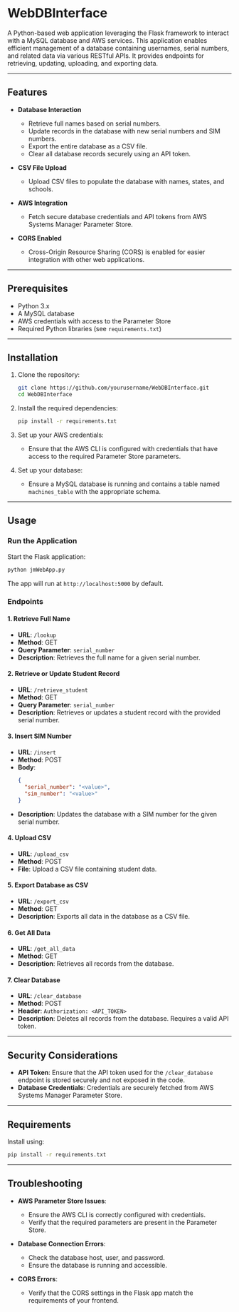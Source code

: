 # WebDBInterface

A Python-based web application leveraging the Flask framework to interact with a MySQL database and AWS services. This application enables efficient management of a database containing usernames, serial numbers, and related data via various RESTful APIs. It provides endpoints for retrieving, updating, uploading, and exporting data.

---

## Features

- **Database Interaction**
  - Retrieve full names based on serial numbers.
  - Update records in the database with new serial numbers and SIM numbers.
  - Export the entire database as a CSV file.
  - Clear all database records securely using an API token.

- **CSV File Upload**
  - Upload CSV files to populate the database with names, states, and schools.

- **AWS Integration**
  - Fetch secure database credentials and API tokens from AWS Systems Manager Parameter Store.

- **CORS Enabled**
  - Cross-Origin Resource Sharing (CORS) is enabled for easier integration with other web applications.

---

## Prerequisites

- Python 3.x
- A MySQL database
- AWS credentials with access to the Parameter Store
- Required Python libraries (see `requirements.txt`)

---

## Installation

1. Clone the repository:
   ```bash
   git clone https://github.com/yourusername/WebDBInterface.git
   cd WebDBInterface
   ```

2. Install the required dependencies:
   ```bash
   pip install -r requirements.txt
   ```

3. Set up your AWS credentials:
   - Ensure that the AWS CLI is configured with credentials that have access to the required Parameter Store parameters.

4. Set up your database:
   - Ensure a MySQL database is running and contains a table named `machines_table` with the appropriate schema.

---

## Usage

### Run the Application

Start the Flask application:
```bash
python jmWebApp.py
```

The app will run at `http://localhost:5000` by default.

### Endpoints

#### 1. **Retrieve Full Name**
   - **URL**: `/lookup`
   - **Method**: GET
   - **Query Parameter**: `serial_number`
   - **Description**: Retrieves the full name for a given serial number.

#### 2. **Retrieve or Update Student Record**
   - **URL**: `/retrieve_student`
   - **Method**: GET
   - **Query Parameter**: `serial_number`
   - **Description**: Retrieves or updates a student record with the provided serial number.

#### 3. **Insert SIM Number**
   - **URL**: `/insert`
   - **Method**: POST
   - **Body**:
     ```json
     {
       "serial_number": "<value>",
       "sim_number": "<value>"
     }
     ```
   - **Description**: Updates the database with a SIM number for the given serial number.

#### 4. **Upload CSV**
   - **URL**: `/upload_csv`
   - **Method**: POST
   - **File**: Upload a CSV file containing student data.

#### 5. **Export Database as CSV**
   - **URL**: `/export_csv`
   - **Method**: GET
   - **Description**: Exports all data in the database as a CSV file.

#### 6. **Get All Data**
   - **URL**: `/get_all_data`
   - **Method**: GET
   - **Description**: Retrieves all records from the database.

#### 7. **Clear Database**
   - **URL**: `/clear_database`
   - **Method**: POST
   - **Header**: `Authorization: <API_TOKEN>`
   - **Description**: Deletes all records from the database. Requires a valid API token.

---

## Security Considerations

- **API Token**: Ensure that the API token used for the `/clear_database` endpoint is stored securely and not exposed in the code.
- **Database Credentials**: Credentials are securely fetched from AWS Systems Manager Parameter Store.

---

## Requirements

Install using:
```bash
pip install -r requirements.txt
```

---

## Troubleshooting

- **AWS Parameter Store Issues**:
  - Ensure the AWS CLI is correctly configured with credentials.
  - Verify that the required parameters are present in the Parameter Store.

- **Database Connection Errors**:
  - Check the database host, user, and password.
  - Ensure the database is running and accessible.

- **CORS Errors**:
  - Verify that the CORS settings in the Flask app match the requirements of your frontend.

